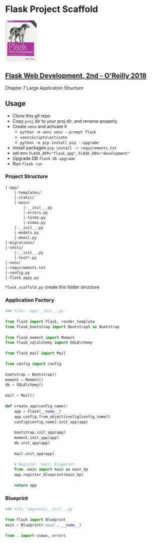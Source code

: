 # Flask Project Scaffold

![book](book.jpg)

## [Flask Web Development, 2nd - O'Reilly 2018](https://www.amazon.com/Flask-Web-Development-Developing-Applications/dp/1491991739/)

Chapter 7 Large Application Structure

## Usage

- Clone this git repo
- Copy `proj` dir to your proj dir, and rename properly
- Create `venv` and activate it
  - `python -m venv venv --prompt flask`
  - `venv\Scripts\activate`
  - `python -m pip install pip --upgrade`
- Install packages `pip install -r requirements.txt`
- set env `FLASK_APP="flask_app"`, `FLASK_ENV="development"`
- Upgrade DB `flask db upgrade`
- Run `flask run`

### Project Structure

```text
|-app/
    |-templates/
    |-static/
    |-main/
        |-__init__.py
        |-errors.py
        |-forms.py
        |-views.py
    |-__init__.py
    |-models.py
    |-email.py
|-migrations/
|-tests/
    |-__init__.py
    |-test*.py
|-venv/
|-requirements.txt
|-config.py
|-flask_appy.py

```

`flask_scaffold.py` create this folder structure

### Application Factory

```python
### file: 'app/__init__.py'

from flask import Flask, render_template
from flask_bootstrap import Bootstrap5 as Bootstrap

from flask_moment import Moment
from flask_sqlalchemy import SQLAlchemy

from flask_mail import Mail

from config import config

bootstrap = Bootstrap()
moment = Moment()
db = SQLAlchemy()

mail = Mail()

def create_app(config_name):
    app = Flask(__name__)
    app.config.from_object(config[config_name])
    config[config_name].init_app(app)

    bootstrap.init_app(app)
    moment.init_app(app)
    db.init_app(app)

    mail.init_app(app)

    # Register 'main' blueprint
    from .main import main as main_bp
    app.register_blueprint(main_bp)
    
    return app
```

### Blueprint

```python
### file 'app/main/__init__.py'

from flask import Blueprint
main = Blueprint('main', __name__)

from . import views, errors
